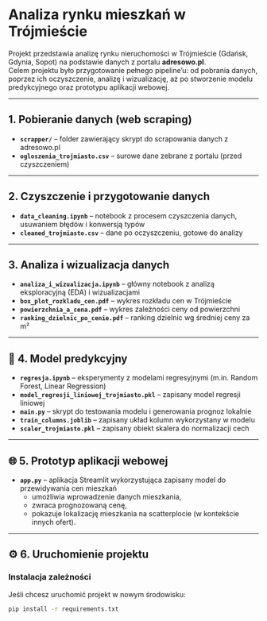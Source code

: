 # Analiza rynku mieszkań w Trójmieście  

Projekt przedstawia analizę rynku nieruchomości w Trójmieście (Gdańsk, Gdynia, Sopot) na podstawie danych z portalu **adresowo.pl**.  
Celem projektu było przygotowanie pełnego pipeline’u: od pobrania danych, poprzez ich oczyszczenie, analizę i wizualizację, aż po stworzenie modelu predykcyjnego oraz prototypu aplikacji webowej.

---

## 1. Pobieranie danych (web scraping)
- **`scrapper/`** – folder zawierający skrypt do scrapowania danych z adresowo.pl  
- **`ogloszenia_trojmiasto.csv`** – surowe dane zebrane z portalu (przed czyszczeniem)

---

## 2. Czyszczenie i przygotowanie danych
- **`data_cleaning.ipynb`** – notebook z procesem czyszczenia danych, usuwaniem błędów i konwersją typów  
- **`cleaned_trojmiasto.csv`** – dane po oczyszczeniu, gotowe do analizy  

---

## 3. Analiza i wizualizacja danych
- **`analiza_i_wizualizacja.ipynb`** – główny notebook z analizą eksploracyjną (EDA) i wizualizacjami  
- **`box_plot_rozkladu_cen.pdf`** – wykres rozkładu cen w Trójmieście  
- **`powierzchnia_a_cena.pdf`** – wykres zależności ceny od powierzchni  
- **`ranking_dzielnic_po_cenie.pdf`** – ranking dzielnic wg średniej ceny za m²  

---

## 🤖 4. Model predykcyjny
- **`regresja.ipynb`** – eksperymenty z modelami regresyjnymi (m.in. Random Forest, Linear Regression)  
- **`model_regresji_liniowej_trojmiasto.pkl`** – zapisany model regresji liniowej  
- **`main.py`** – skrypt do testowania modelu i generowania prognoz lokalnie
- **`train_columns.joblib`** – zapisany układ kolumn wykorzystany w modelu  
- **`scaler_trojmiasto.pkl`** – zapisany obiekt skalera do normalizacji cech  

---

## 🌐 5. Prototyp aplikacji webowej
- **`app.py`** – aplikacja Streamlit wykorzystująca zapisany model do przewidywania cen mieszkań  
  - umożliwia wprowadzenie danych mieszkania,  
  - zwraca prognozowaną cenę,  
  - pokazuje lokalizację mieszkania na scatterplocie (w kontekście innych ofert).

---

## ⚙️ 6. Uruchomienie projektu

### Instalacja zależności
Jeśli chcesz uruchomić projekt w nowym środowisku:
```bash
pip install -r requirements.txt
